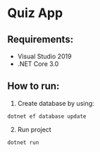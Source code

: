 # Quiz App

## Requirements:

* Visual Studio 2019
* .NET Core 3.0

## How to run:

1. Create database by using:
```
dotnet ef database update
```
2. Run project
```
dotnet run
```